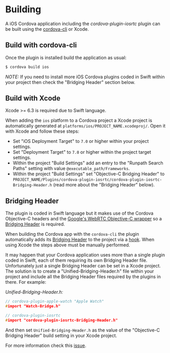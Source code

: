 # Building

A iOS Cordova application including the *cordova-plugin-iosrtc* plugin can be built using the [cordova-cli](https://cordova.apache.org/docs/en/edge/guide_cli_index.md.html#The%20Command-Line%20Interface) or Xcode.


## Build with cordova-cli

Once the plugin is installed build the application as usual:

```bash
$ cordova build ios
```

*NOTE:* If you need to install more iOS Cordova plugins coded in Swift within your project then check the "Bridging Header" section below.


## Build with Xcode

Xcode >= 6.3 is required due to Swift language.

When adding the `ios` platform to a Cordova project a Xcode project is automatically generated at `platforms/ios/PROJECT_NAME.xcodeproj/`. Open it with Xcode and follow these steps:

* Set "iOS Deployment Target" to `7.0` or higher within your project settings.
* Set "Deployment Target" to `7.0` or higher within the project target settings.
* Within the project "Build Settings" add an entry to the "Runpath Search Paths" setting with value `@executable_path/Frameworks`.
* Within the project "Build Settings" set "Objective-C Bridging Header" to `PROJECT_NAME/Plugins/cordova-plugin-iosrtc/cordova-plugin-iosrtc-Bridging-Header.h` (read more about the "Bridging Header" below).


## Bridging Header

The plugin is coded in Swift language but it makes use of the Cordova Objective-C headers and the [Google's WebRTC Objective-C wrapper](https://chromium.googlesource.com/external/webrtc/+/master/talk/app/webrtc/objc/) so a [Bridging Header](https://developer.apple.com/library/prerelease/ios/documentation/Swift/Conceptual/BuildingCocoaApps/MixandMatch.html) is required.

When building the Cordova app with the `cordova-cli` the plugin automatically adds its [Bridging Header](https://github.com/eface2face/cordova-plugin-iosrtc/blob/master/src/cordova-plugin-iosrtc-Bridging-Header.h) to the project via a [hook](https://github.com/eface2face/cordova-plugin-iosrtc/blob/master/hooks/add-swift-support.js). When using Xcode the steps above must be manually performed.

It may happen that your Cordova application uses more than a single plugin coded in Swift, each of them requiring its own Bridging Header file. Unfortunately just a single Bridging Header can be set in a Xcode project. The solution is to create a "Unified-Bridging-Header.h" file within your project and include all the Bridging Header files required by the plugins in there. For example:

*Unified-Bridging-Header.h:*

```c
// cordova-plugin-apple-watch "Apple Watch"
#import "Watch-Bridge.h"

// cordova-plugin-iosrtc
#import "cordova-plugin-iosrtc-Bridging-Header.h"
```

And then set `Unified-Bridging-Header.h` as the value of the "Objective-C Bridging Header" build setting in your Xcode project.

For more information check this [issue](https://github.com/eface2face/cordova-plugin-iosrtc/issues/9).
